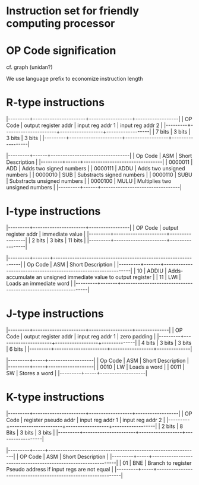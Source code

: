Instruction set for friendly computing processor
================================================

# OP Code signification

cf. graph (unidan?)

We use language prefix to economize instruction length

# R-type instructions

|---------+----------------------+------------------+------------------|
| OP Code | output register addr | input reg addr 1 | input reg addr 2 |
|---------+----------------------+------------------+------------------|
| 7 bits  | 3 bits               | 3 bits           | 3 bits           |
|---------+----------------------+------------------+------------------|

|---------+------+---------------------------------|
| Op Code | ASM  | Short Description               |
|---------+------+---------------------------------|
| 0000011 | ADD  | Adds two signed numbers         |
| 0000111 | ADDU | Adds two unsigned numbers       |
| 0000010 | SUB  | Substracts signed numbers       |
| 0000110 | SUBU | Substracts unsigned numbers     |
| 0000100 | MULU | Multiplies two unsigned numbers |
|---------+------+---------------------------------|

# I-type instructions

|---------+----------------------+-----------------|
| OP Code | output register addr | immediate value |
|---------+----------------------+-----------------|
| 2 bits  | 3 bits               | 11 bits         |
|---------+----------------------+-----------------|

|---------+-------+----------------------------------------------------------------|
| Op Code | ASM   | Short Description                                              |
|---------+-------+----------------------------------------------------------------|
| 10      | ADDIU | Adds-accumulate an unsigned immediate value to output register |
| 11      | LWI   | Loads an immediate word                                        |
|---------+-------+----------------------------------------------------------------|

# J-type instructions

|---------+----------------------+------------------+--------------|
| OP Code | output register addr | input reg addr 1 | zero padding |
|---------+----------------------+------------------+--------------|
| 4 bits  | 3 bits               | 3 bits           | 6 bits       |
|---------+----------------------+------------------+--------------|

|---------+-----+-------------------|
| Op Code | ASM | Short Description |
|---------+-----+-------------------|
| 0010    | LW  | Loads a word      |
| 0011    | SW  | Stores a word     |
|---------+-----+-------------------|

# K-type instructions

|---------+----------------------+------------------+------------------|
| OP Code | register pseudo addr | input reg addr 1 | input reg addr 2 |
|---------+----------------------+------------------+------------------|
| 2 bits  | 8 Bits               | 3 bits           | 3 bits           |
|---------+----------------------+------------------+------------------|

|---------+-----+---------------------------------------------------------------|
| OP Code | ASM | Short Description                                             |
|---------+-----+---------------------------------------------------------------|
| 01      | BNE | Branch to register Pseudo address if input regs are not equal |
|---------+-----+---------------------------------------------------------------|

